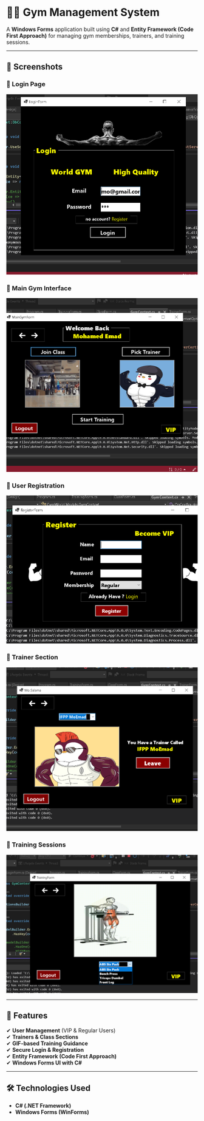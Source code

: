 # 🏋️‍♂️ Gym Management System  

A **Windows Forms** application built using **C#** and **Entity Framework (Code First Approach)** for managing gym memberships, trainers, and training sessions.

---

## 📸 Screenshots  

### 🔹 Login Page  
![Login](gym_img/login.png)  

### 🔹 Main Gym Interface  
![Main Gym](gym_img/maingym.png)  

### 🔹 User Registration  
![Registration](gym_img/reg.png)  

### 🔹 Trainer Section  
![Trainer](gym_img/trainer.png)  

### 🔹 Training Sessions  
![Training](gym_img/training.png)  

---

## 📌 Features  

✔ **User Management** (VIP & Regular Users)  
✔ **Trainers & Class Sections**  
✔ **GIF-based Training Guidance**  
✔ **Secure Login & Registration**  
✔ **Entity Framework (Code First Approach)**  
✔ **Windows Forms UI with C#**  

---

## 🛠️ Technologies Used  

- **C# (.NET Framework)**  
- **Windows Forms (WinForms)**  
